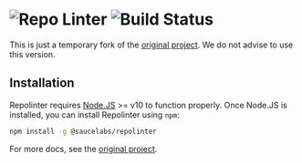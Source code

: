# ![Repo Linter](https://raw.githubusercontent.com/todogroup/repolinter/master/docs/images/P_RepoLinter01_logo_only.png) ![Build Status](https://github.com/todogroup/repolinter/workflows/Build/badge.svg)

This is just a temporary fork of the [original project](https://github.com/saucelabs/repolinter). We do not advise to use this version.

## Installation

Repolinter requires [Node.JS](https://nodejs.org/en/) >= v10 to function properly. Once Node.JS is installed, you can install Repolinter using `npm`:
```sh
npm install -g @saucelabs/repolinter
```

For more docs, see the [original project](https://github.com/saucelabs/repolinter).
